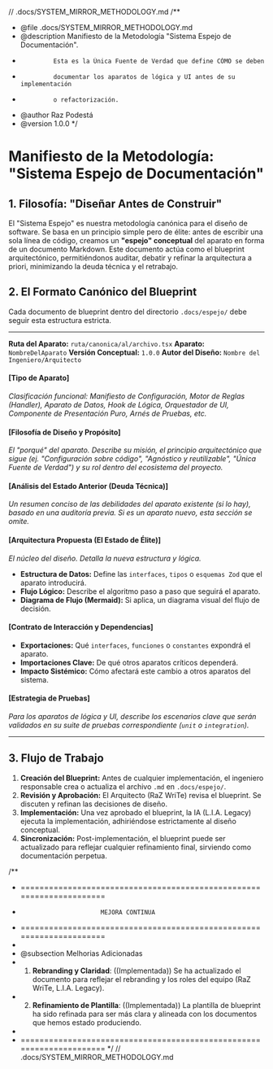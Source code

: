 // .docs/SYSTEM_MIRROR_METHODOLOGY.md
/**
 * @file .docs/SYSTEM_MIRROR_METHODOLOGY.md
 * @description Manifiesto de la Metodología "Sistema Espejo de Documentación".
 *              Esta es la Única Fuente de Verdad que define CÓMO se deben
 *              documentar los aparatos de lógica y UI antes de su implementación
 *              o refactorización.
 * @author Raz Podestá
 * @version 1.0.0
 */
# Manifiesto de la Metodología: "Sistema Espejo de Documentación"

## 1. Filosofía: "Diseñar Antes de Construir"

El "Sistema Espejo" es nuestra metodología canónica para el diseño de software. Se basa en un principio simple pero de élite: antes de escribir una sola línea de código, creamos un **"espejo" conceptual** del aparato en forma de un documento Markdown. Este documento actúa como el blueprint arquitectónico, permitiéndonos auditar, debatir y refinar la arquitectura a priori, minimizando la deuda técnica y el retrabajo.

## 2. El Formato Canónico del Blueprint

Cada documento de blueprint dentro del directorio `.docs/espejo/` debe seguir esta estructura estricta.

---

**Ruta del Aparato:** `ruta/canonica/al/archivo.tsx`
**Aparato:** `NombreDelAparato`
**Versión Conceptual:** `1.0.0`
**Autor del Diseño:** `Nombre del Ingeniero/Arquitecto`

#### **[Tipo de Aparato]**
*Clasificación funcional: Manifiesto de Configuración, Motor de Reglas (Handler), Aparato de Datos, Hook de Lógica, Orquestador de UI, Componente de Presentación Puro, Arnés de Pruebas, etc.*

#### **[Filosofía de Diseño y Propósito]**
*El "porqué" del aparato. Describe su misión, el principio arquitectónico que sigue (ej. "Configuración sobre código", "Agnóstico y reutilizable", "Única Fuente de Verdad") y su rol dentro del ecosistema del proyecto.*

#### **[Análisis del Estado Anterior (Deuda Técnica)]**
*Un resumen conciso de las debilidades del aparato existente (si lo hay), basado en una auditoría previa. Si es un aparato nuevo, esta sección se omite.*

#### **[Arquitectura Propuesta (El Estado de Élite)]**
*El núcleo del diseño. Detalla la nueva estructura y lógica.*
*   **Estructura de Datos:** Define las `interfaces`, `tipos` o `esquemas Zod` que el aparato introducirá.
*   **Flujo Lógico:** Describe el algoritmo paso a paso que seguirá el aparato.
*   **Diagrama de Flujo (Mermaid):** Si aplica, un diagrama visual del flujo de decisión.

#### **[Contrato de Interacción y Dependencias]**
*   **Exportaciones:** Qué `interfaces`, `funciones` o `constantes` expondrá el aparato.
*   **Importaciones Clave:** De qué otros aparatos críticos dependerá.
*   **Impacto Sistémico:** Cómo afectará este cambio a otros aparatos del sistema.

#### **[Estrategia de Pruebas]**
*Para los aparatos de lógica y UI, describe los escenarios clave que serán validados en su suite de pruebas correspondiente (`unit` o `integration`).*

---

## 3. Flujo de Trabajo

1.  **Creación del Blueprint:** Antes de cualquier implementación, el ingeniero responsable crea o actualiza el archivo `.md` en `.docs/espejo/`.
2.  **Revisión y Aprobación:** El Arquitecto (RaZ WriTe) revisa el blueprint. Se discuten y refinan las decisiones de diseño.
3.  **Implementación:** Una vez aprobado el blueprint, la IA (L.I.A. Legacy) ejecuta la implementación, adhiriéndose estrictamente al diseño conceptual.
4.  **Sincronización:** Post-implementación, el blueprint puede ser actualizado para reflejar cualquier refinamiento final, sirviendo como documentación perpetua.

/**
 * =====================================================================
 *                           MEJORA CONTINUA
 * =====================================================================
 *
 * @subsection Melhorias Adicionadas
 * 1. **Rebranding y Claridad**: ((Implementada)) Se ha actualizado el documento para reflejar el rebranding y los roles del equipo (RaZ WriTe, L.I.A. Legacy).
 * 2. **Refinamiento de Plantilla**: ((Implementada)) La plantilla de blueprint ha sido refinada para ser más clara y alineada con los documentos que hemos estado produciendo.
 *
 * =====================================================================
 */
// .docs/SYSTEM_MIRROR_METHODOLOGY.md

